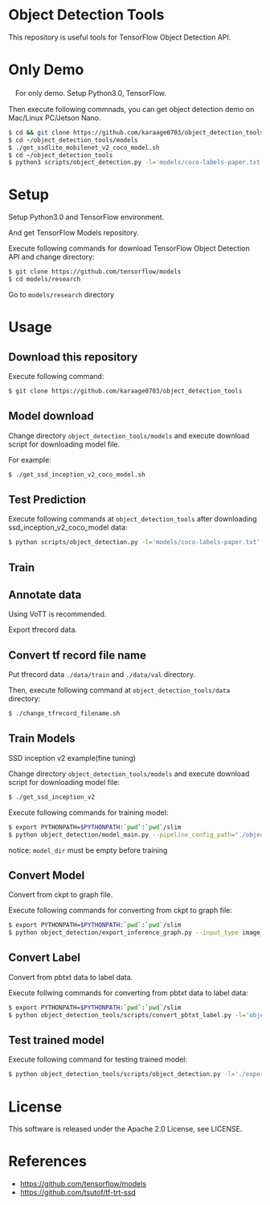 # Object Detection Tools
This repository is useful tools for TensorFlow Object Detection API.

# Only Demo
　For only demo. Setup Python3.0, TensorFlow.
 
  Then execute following commnads, you can get object detection demo on Mac/Linux PC/Jetson Nano.

```sh
$ cd && git clone https://github.com/karaage0703/object_detection_tools
$ cd ~/object_detection_tools/models
$ ./get_ssdlite_mobilenet_v2_coco_model.sh
$ cd ~/object_detection_tools
$ python3 scripts/object_detection.py -l='models/coco-labels-paper.txt' -m='models/ssdlite_mobilenet_v2_coco_2018_05_09/frozen_inference_graph.pb'
```

# Setup
Setup Python3.0 and TensorFlow environment.

And get TensorFlow Models repository.

Execute following commands for download TensorFlow Object Detection API and change directory:
```sh
$ git clone https://github.com/tensorflow/models
$ cd models/research
```

Go to `models/research` directory

# Usage

## Download this repository
Execute following command:
```sh
$ git clone https://github.com/karaage0703/object_detection_tools
```

## Model download
Change directory `object_detection_tools/models` and execute download script for downloading model file.

For example:

```sh
$ ./get_ssd_inception_v2_coco_model.sh
```

## Test Prediction
Execute following commands at `object_detection_tools` after downloading ssd_inception_v2_coco_model data:
```sh
$ python scripts/object_detection.py -l='models/coco-labels-paper.txt' -m='models/ssd_inception_v2_coco_2018_01_28/frozen_inference_graph.pb'
```

## Train

## Annotate data
Using VoTT is recommended.

Export tfrecord data.

## Convert tf record file name
Put tfrecord data `./data/train` and `./data/val` directory.

Then, execute following command at `object_detection_tools/data` directory:

```sh
$ ./change_tfrecord_filename.sh
```

## Train Models
SSD inception v2 example(fine tuning)

Change directory `object_detection_tools/models` and execute download script for downloading model file:
```sh
$ ./get_ssd_inception_v2
```

Execute following commands for training model:
```sh
$ export PYTHONPATH=$PYTHONPATH:`pwd`:`pwd`/slim
$ python object_detection/model_main.py --pipeline_config_path="./object_detection_tools/config/ssd_inception_v2_coco.config" --model_dir="./saved_model_01" --num_train_steps=1000 --alsologtostderr
```

notice: `model_dir` must be empty before training

## Convert Model
Convert from ckpt to graph file.

Execute following commands for converting from ckpt to graph file:
```sh
$ export PYTHONPATH=$PYTHONPATH:`pwd`:`pwd`/slim
$ python object_detection/export_inference_graph.py --input_type image_tensor --pipeline_config_path object_detection_tools/config/ssd_inception_v2_coco.config --trained_checkpoint_prefix saved_model_01/model.ckpt-1000 --output_directory exported_graphs
```

## Convert Label
Convert from pbtxt data to label data.

Execute follwing commands for converting from pbtxt data to label data:
```sh
$ export PYTHONPATH=$PYTHONPATH:`pwd`:`pwd`/slim
$ python object_detection_tools/scripts/convert_pbtxt_label.py -l='object_detection_tools/data/tf_labl_map.pbtxt' > ./exported_graphs/labels.txt
```

## Test trained model
Execute following command for testing trained model:
```sh
$ python object_detection_tools/scripts/object_detection.py -l='./exported_graphs/labels.txt' -m='./exported_graphs/frozen_inference_graph.pb'
```

# License
This software is released under the Apache 2.0 License, see LICENSE.


# References
- https://github.com/tensorflow/models
- https://github.com/tsutof/tf-trt-ssd
